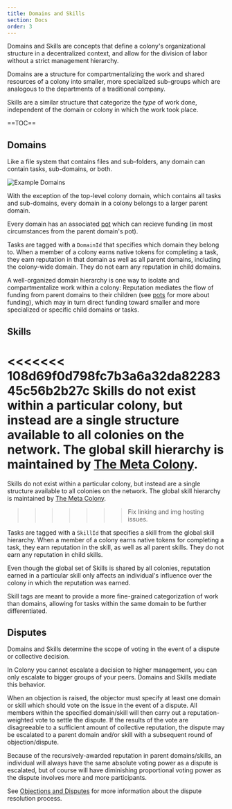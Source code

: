 ```yaml
---
title: Domains and Skills
section: Docs
order: 3
---
```


Domains and Skills are concepts that define a colony's organizational structure in a decentralized context, and allow for the division of labor without a strict management hierarchy.

Domains are a structure for compartmentalizing the work and shared resources of a colony into smaller, more specialized sub-groups which are analogous to the departments of a traditional company.

Skills are a similar structure that categorize the _type_ of work done, independent of the domain or colony in which the work took place.

==TOC==

## Domains
Like a file system that contains files and sub-folders, any domain can contain tasks, sub-domains, or both.

![Example Domains](https://raw.githubusercontent.com/JoinColony/colonyNetwork/feature/add-docs/docs/img/domains_r1.svg?sanitize=true)

With the exception of the top-level colony domain, which contains all tasks and sub-domains, every domain in a colony belongs to a larger parent domain.

Every domain has an associated [pot](../docs-pots/) which can recieve funding (in most circumstances from the parent domain's pot).  


Tasks are tagged with a `DomainId` that specifies which domain they belong to. When a member of a colony earns native tokens for completing a task, they earn reputation in that domain as well as all parent domains, including the colony-wide domain. They do not earn any reputation in child domains.

A well-organized domain hierarchy is one way to isolate and compartmentalize work within a colony: Reputation mediates the flow of funding from parent domains to their children (see [pots](./docs-pots) for more about funding), which may in turn direct funding toward smaller and more specialized or specific child domains or tasks.

## Skills
<<<<<<< 108d69f0d798fc7b3a6a32da8228345c56b2b27c
Skills do not exist within a particular colony, but instead are a single structure available to all colonies on the network. The global skill hierarchy is maintained by [The Meta Colony](../docs-metacolony).
=======
Skills do not exist within a particular colony, but instead are a single structure available to all colonies on the network. The global skill hierarchy is maintained by [The Meta Colony](../docs-the-meta-colony-and-clny).
>>>>>>> Fix linking and img hosting issues.

Tasks are tagged with a `SkillId` that specifies a skill from the global skill hierarchy. When a member of a colony earns native tokens for completing a task, they earn reputation in the skill, as well as all parent skills. They do not earn any reputation in child skills.

Even though the global set of Skills is shared by all colonies, reputation earned in a particular skill only affects an individual's influence over the colony in which the reputation was earned.

Skill tags are meant to provide a more fine-grained categorization of work than domains, allowing for tasks within the same domain to be further differentiated.

## Disputes
Domains and Skills determine the scope of voting in the event of a dispute or collective decision.

In Colony you cannot escalate a decision to higher management, you can only escalate to bigger groups of your peers. Domains and Skills mediate this behavior.

When an objection is raised, the objector must specify at least one domain or skill which should vote on the issue in the event of a dispute. All members within the specified domain/skill will then carry out a reputation-weighted vote to settle the dispute. If the results of the vote are disagreeable to a sufficient amount of collective reputation, the dispute may be escalated to a parent domain and/or skill with a subsequent round of objection/dispute.

Because of the recursively-awarded reputation in parent domains/skills, an individual will always have the same absolute voting power as a dispute is escalated, but of course will have diminishing proportional voting power as the dispute involves more and more participants.

See [Objections and Disputes](./docs-disputes) for more information about the dispute resolution process.
